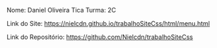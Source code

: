 Nome: Daniel Oliveira Tica
Turma: 2C

Link do Site: https://nielcdn.github.io/trabalhoSiteCss/html/menu.html

Link do Repositório: https://github.com/Nielcdn/trabalhoSiteCss
